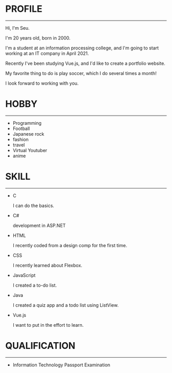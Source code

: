 # PROFILE

___

Hi, I'm Seu.

I'm 20 years old, born in 2000.

I'm a student at an information processing college, and I'm going to start working at an IT company in April 2021.

Recently I've been studying Vue.js, and I'd like to create a portfolio website.

My favorite thing to do is play soccer, which I do several times a month!

I look forward to working with you.

# HOBBY

___

* Programming
* Football
* Japanese rock
* fashion
* travel
* Virtual Youtuber
* anime

# SKILL

___

* C

  I can do the basics.
* C#

  development in ASP.NET
* HTML

  I recently coded from a design comp for the first time.
* CSS

  I recently learned about Flexbox.
* JavaScript

  I created a to-do list.
* Java

  I created a quiz app and a todo list using ListView.
* Vue.js

  I want to put in the effort to learn.

# QUALIFICATION

___

* Information Technology Passport Examination
